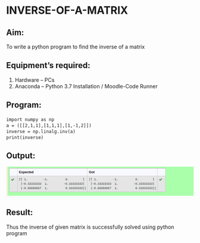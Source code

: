 # INVERSE-OF-A-MATRIX
## Aim:
To write a python program to find the inverse of a matrix
## Equipment’s required:
1. 	Hardware – PCs
2. 	Anaconda – Python 3.7 Installation / Moodle-Code Runner
## Program:
```
import numpy as np
a = ([[2,1,1],[1,1,1],[1,-1,2]])
inverse = np.linalg.inv(a)
print(inverse)
```
## Output:
![output](./pr.png)

## Result:
Thus the inverse of given matrix is successfully solved using python program


